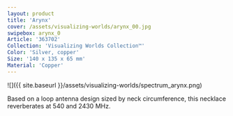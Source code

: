 ```yaml
---
layout: product
title: 'Arynx'
cover: /assets/visualizing-worlds/arynx_00.jpg
swipebox: arynx_0
Article: '363702'
Collection: 'Visualizing Worlds Collection™'
Color: 'Silver, copper'
Size: '140 x 135 x 65 mm'
Material: 'Copper'
---
```

![]({{ site.baseurl }}/assets/visualizing-worlds/spectrum_arynx.png)

Based on a loop antenna design sized by neck circumference, this necklace reverberates at 540 and 2430 MHz.
